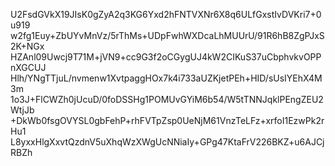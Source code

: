 U2FsdGVkX19JIsK0gZyA2q3KG6Yxd2hFNTVXNr6X8q6ULfGxstIvDVKri7+0u919
w2fg1Euy+ZbUYvMnVz/5rThMs+UDpFwhWXDcaLhMUUrU/91R6hB8ZgPJxS2K+NGx
HZAnl09Uwcj9T71M+jVN9+cc9G3f2oCGygUJ4kW2CIKuS37uCbphvkvOPPnXGCUJ
Hlh/YNgTTjuL/nvmenw1XvtpaggHOx7k4i733aUZKjetPEh+HID/sUsIYEhX4M3m
1o3J+FlCWZh0jUcuD/0foDSSHg1POMUvGYiM6b54/W5tTNNJqklPEngZEU2WtjJb
+DkWb0fsgOVYSL0gbFehP+rhFVTpZsp0UeNjM61VnzTeLFz+xrfoI1EzwPk2rHu1
L8yxxHlgXxvtQzdnV5uXhqWzXWgUcNNiaIy+GPg47KtaFrV226BKZ+u6AJCjRBZh
